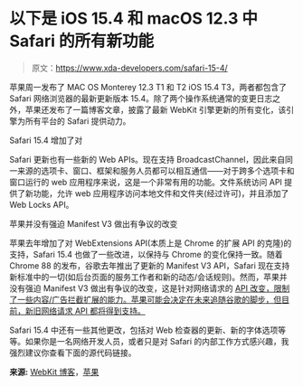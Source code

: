 # 以下是 iOS 15.4 和 macOS 12.3 中 Safari 的所有新功能

> 原文：<https://www.xda-developers.com/safari-15-4/>

苹果周一发布了 MAC OS Monterey 12.3 T1 和 T2 iOS 15.4 T3，两者都包含了 Safari 网络浏览器的最新更新版本 15.4。除了两个操作系统通常的变更日志之外，苹果还发布了一篇博客文章，披露了最新 WebKit 引擎更新的所有变化，该引擎为所有平台的 Safari 提供动力。

Safari 15.4 增加了对<dialog>元素和::background 伪元素的支持，这些元素也包含在最近的 [Firefox 98 更新](https://www.xda-developers.com/firefox-98/)中。这些特性使得网站可以更容易地创建符合页面设计的对话框/弹出框，只需较少的自定义 JavaScript 和 HTML 代码。现在支持 web 开发人员的其他 CSS 功能，包括新的:has()伪类、层叠层、CSS 包容、新的视口单位和更多 calc()数学函数。这些新功能将使网络开发变得更容易，更重要的是，帮助 Safari 赶上 Chrome 和基于 Chrome 的浏览器(这反过来意味着使用 Safari 的人会有更少的坏网站)。</dialog>

Safari 更新也有一些新的 Web APIs。现在支持 BroadcastChannel，因此来自同一来源的选项卡、窗口、框架和服务人员都可以相互通信——对于跨多个选项卡和窗口运行的 web 应用程序来说，这是一个非常有用的功能。文件系统访问 API 提供了新功能，允许 web 应用程序访问本地文件和文件夹(经过许可)，并且添加了 Web Locks API。

苹果并没有强迫 Manifest V3 做出有争议的改变

苹果去年增加了对 WebExtensions API(本质上是 Chrome 的扩展 API 的克隆)的支持，Safari 15.4 也做了一些改进，以保持与 Chrome 的变化保持一致。随着 Chrome 88 的发布，谷歌去年推出了更新的 Manifest V3 API，Safari 现在支持新标准中的一切(如后台页面的服务工作者和新的动态/会话规则)。然而，苹果并没有强迫 Manifest V3 做出有争议的改变，这是针对网络请求的 [API 改变，限制了一些内容/广告拦截扩展的能力。苹果可能会决定在未来追随谷歌的脚步，但目前，新旧网络请求 API 都将得到支持。](https://www.xda-developers.com/google-chrome-manifest-v3-ad-blocker-extension-api/)

Safari 15.4 中还有一些其他更改，包括对 Web 检查器的更新、新的字体选项等等。如果你是一名网络开发人员，或者只是对 Safari 的内部工作方式感兴趣，我强烈建议你查看下面的源代码链接。

**来源:** [WebKit 博客](https://webkit.org/blog/12445/new-webkit-features-in-safari-15-4/)，[苹果](https://developer.apple.com/documentation/safari-release-notes/safari-15_4-release-notes)